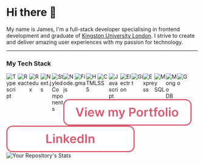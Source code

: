 # Hi there 👋

My name is James, I'm a full-stack developer specialising in frontend development and graduate of [Kingston University London](https://www.kingston.ac.uk/). I strive to create and deliver amazing user experiences with my passion for technology.

---

### My Tech Stack

[
<img
    src="https://cdn.jsdelivr.net/gh/devicons/devicon/icons/typescript/typescript-plain.svg"
    alt="Typescript"
    align="left"
    width="30px"
  />
](https://www.typescriptlang.org/)
[
<img 
    src="https://cdn.jsdelivr.net/gh/devicons/devicon/icons/react/react-original.svg" 
    alt="React" 
    align="left" 
    width="30px" 
  />
](https://reactjs.org/)
[
<img
    src="https://cdn.jsdelivr.net/gh/devicons/devicon/icons/redux/redux-original.svg"
    alt="Redux"
    align="left"
    width="30px" 
  />
](https://redux.js.org/)
[
<img 
    src="https://cdn.jsdelivr.net/gh/devicons/devicon/icons/nextjs/nextjs-original.svg"
    alt="Next.js" 
    align="left"
    width="30px" 
  />
](https://nextjs.org/)
[
<img
    src="https://raw.githubusercontent.com/styled-components/brand/master/styled-components.png"
    alt="Styled Components"
    align="left"
    width="30px" 
  />
](https://www.styled-components.com/)
[
<img 
    src="https://cdn.jsdelivr.net/gh/devicons/devicon/icons/nodejs/nodejs-plain.svg"
    alt="Node.js" 
    align="left" 
    width="30px"  
  />
](https://nodejs.org/)
[
<img
    src="https://cdn.jsdelivr.net/gh/devicons/devicon/icons/figma/figma-original.svg"
    alt="Figma"
    align="left"
    width="30px"
  />
](https://www.figma.com/)
[
<img
    src="https://cdn.jsdelivr.net/gh/devicons/devicon/icons/html5/html5-plain.svg"
    alt="HTML 5"
    align="left"
    width="30px"
  />
](https://en.wikipedia.org/wiki/HTML5)
[
<img
    src="https://cdn.jsdelivr.net/gh/devicons/devicon/icons/css3/css3-plain.svg"
    alt="CSS"
    align="left"
    width="30px"
  />
](https://en.wikipedia.org/wiki/CSS)
[
<img
    src="https://cdn.jsdelivr.net/gh/devicons/devicon/icons/javascript/javascript-plain.svg"
    alt="Javascript"
    align="left"
    width="30px"
  />
](https://www.javascript.com/)
[
<img
    src="https://cdn.jsdelivr.net/gh/devicons/devicon/icons/electron/electron-original.svg"
    alt="Electron"
    align="left"
    width="30px" 
  />
](https://www.electronjs.org/)
[
<img
    src="https://cdn.jsdelivr.net/gh/devicons/devicon/icons/git/git-plain.svg"
    alt="Git"
    align="left"
    width="30px"
  />
](https://git-scm.com/)
[
<img
    src="https://cdn.jsdelivr.net/gh/devicons/devicon/icons/express/express-original.svg"
    alt="Express"
    align="left"
    width="30px"
  />
](https://expressjs.com/)
[
<img
    src="https://cdn.jsdelivr.net/gh/devicons/devicon/icons/mysql/mysql-plain.svg"
    alt="My SQL"
    align="left"
    width="30px" 
  />
](https://www.mysql.com/)
[
<img
    src="https://cdn.jsdelivr.net/gh/devicons/devicon/icons/mongodb/mongodb-plain.svg"
    alt="Mongo DB"
    align="left"
    width="30px" 
  />
](https://www.mongodb.com/)
[
<img
    src="https://cdn.jsdelivr.net/gh/devicons/devicon/icons/go/go-original-wordmark.svg"
    alt="Go"
    align="left"
    width="30px" 
  />
](https://go.dev/)

<br />

#

<p align="left">
<a href="https://www.jameskbecker.com/">
    <img
      src="https://github.com/jameskbecker/jameskbecker/blob/main/portfolio-button.svg"
      alt="Portfolio Button"
      align="left"
    />
</a>

<a href="https://www.linkedin.com/in/jameskbecker/">
  <img
      src="https://github.com/jameskbecker/jameskbecker/blob/main/linkedin-button.svg"
      alt="Linked-in Button"
      align="left"
    />
</a>
</p>

<br />

#

![Your Repository's Stats](https://github-readme-stats.vercel.app/api?username=jameskbecker&show_icons=true&bg_color=DC5970&title_color=FFFFFF&text_color=F2DADE&icon_color=F2DADE&border_radius=1rem&hide_border=true)

<!--
**jameskbecker/jameskbecker** is a ✨ _special_ ✨ repository because its `README.md` (this file) appears on your GitHub profile.

Here are some ideas to get you started:

- 🔭 I’m currently working on ...
- 🌱 I’m currently learning ...
- 👯 I’m looking to collaborate on ...
- 🤔 I’m looking for help with ...
- 💬 Ask me about ...
- 📫 How to reach me: ...
- 😄 Pronouns: ...
- ⚡ Fun fact: ...
-->

